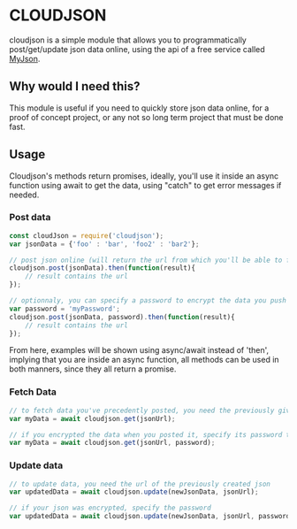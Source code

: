 # CLOUDJSON

cloudjson is a simple module that allows you to programmatically post/get/update json data online, using the api of a free service called [MyJson](http://myjson.com/).

## Why would I need this?
This module is useful if you need to quickly store json data online, for a proof of concept project, or any not so long term project that must be done fast.

## Usage

Cloudjson's methods return promises, ideally, you'll use it inside an async function using await to get the data, using "catch" to get error messages if needed.

### Post data

```javascript
const cloudJson = require('cloudjson');
var jsonData = {'foo' : 'bar', 'foo2' : 'bar2'};

// post json online (will return the url from which you'll be able to fetch your data)
cloudjson.post(jsonData).then(function(result){
	// result contains the url
});

// optionnaly, you can specify a password to encrypt the data you push online
var password = 'myPassword';
cloudjson.post(jsonData, password).then(function(result){
	// result contains the url
});
```
From here, examples will be shown using async/await instead of 'then', implying that you are inside an async function, all methods can be used in both manners, since they all return a promise.
### Fetch Data
```javascript
// to fetch data you've precedently posted, you need the previously given url
var myData = await cloudjson.get(jsonUrl);

// if you encrypted the data when you posted it, specify its password to decrypt it:
var myData = await cloudjson.get(jsonUrl, password);
````
### Update data
```javascript
// to update data, you need the url of the previously created json
var updatedData = await cloudjson.update(newJsonData, jsonUrl);

// if your json was encrypted, specify the password
var updatedData = await cloudjson.update(newJsonData, jsonUrl, password);
```